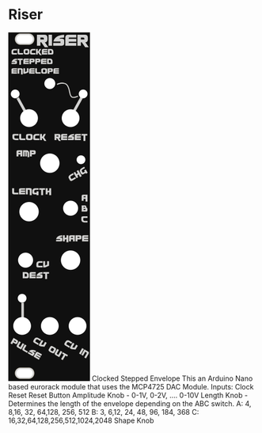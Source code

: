 # Riser
![Screenshot](RiserPanel.png)
Clocked Stepped Envelope
This an Arduino Nano based eurorack module that uses the MCP4725 DAC Module.
Inputs:
Clock
Reset
Reset Button
Amplitude Knob - 0-1V, 0-2V, .... 0-10V
Length Knob - Determines the length of the envelope depending on the ABC switch.
  A:  4, 8,16, 32, 64,128, 256, 512
  B:  3, 6,12, 24, 48, 96, 184, 368
  C: 16,32,64,128,256,512,1024,2048
Shape Knob
